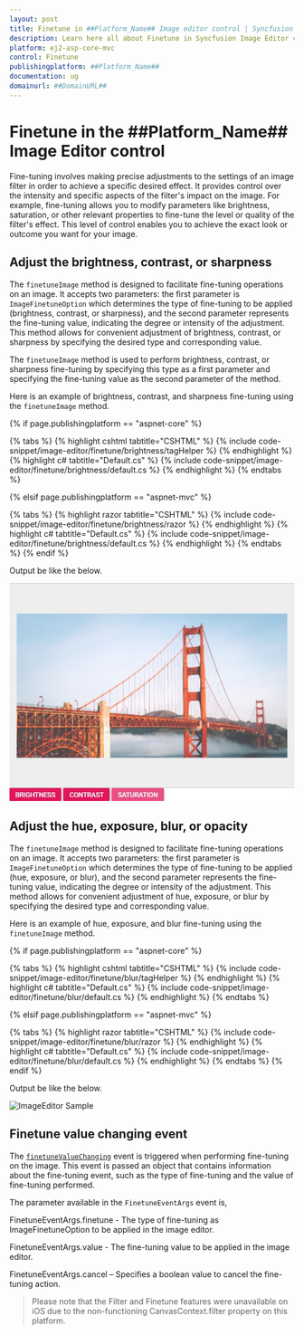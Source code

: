 ```yaml
---
layout: post
title: Finetune in ##Platform_Name## Image editor control | Syncfusion
description: Learn here all about Finetune in Syncfusion Image Editor control of Syncfusion Essential JS 2 and more.
platform: ej2-asp-core-mvc
control: Finetune 
publishingplatform: ##Platform_Name##
documentation: ug
domainurl: ##DomainURL##
---
```


# Finetune in the ##Platform_Name## Image Editor control

Fine-tuning involves making precise adjustments to the settings of an image filter in order to achieve a specific desired effect. It provides control over the intensity and specific aspects of the filter's impact on the image. For example, fine-tuning allows you to modify parameters like brightness, saturation, or other relevant properties to fine-tune the level or quality of the filter's effect. This level of control enables you to achieve the exact look or outcome you want for your image.

## Adjust the brightness, contrast, or sharpness

The `finetuneImage` method is designed to facilitate fine-tuning operations on an image. It accepts two parameters: the first parameter is `ImageFinetuneOption` which determines the type of fine-tuning to be applied (brightness, contrast, or sharpness), and the second parameter represents the fine-tuning value, indicating the degree or intensity of the adjustment. This method allows for convenient adjustment of brightness, contrast, or sharpness by specifying the desired type and corresponding value.

The `finetuneImage` method is used to perform brightness, contrast, or sharpness fine-tuning by specifying this type as a first parameter and specifying the fine-tuning value as the second parameter of the method. 

Here is an example of brightness, contrast, and sharpness fine-tuning using the `finetuneImage` method.

{% if page.publishingplatform == "aspnet-core" %}

{% tabs %}
{% highlight cshtml tabtitle="CSHTML" %}
{% include code-snippet/image-editor/finetune/brightness/tagHelper %}
{% endhighlight %}
{% highlight c# tabtitle="Default.cs" %}
{% include code-snippet/image-editor/finetune/brightness/default.cs %}
{% endhighlight %}
{% endtabs %}

{% elsif page.publishingplatform == "aspnet-mvc" %}

{% tabs %}
{% highlight razor tabtitle="CSHTML" %}
{% include code-snippet/image-editor/finetune/brightness/razor %}
{% endhighlight %}
{% highlight c# tabtitle="Default.cs" %}
{% include code-snippet/image-editor/finetune/brightness/default.cs %}
{% endhighlight %}
{% endtabs %}
{% endif %}

Output be like the below.

![ImageEditor Sample](images/image-editor-brightness.jpg)

## Adjust the hue, exposure, blur, or opacity 

The `finetuneImage` method is designed to facilitate fine-tuning operations on an image. It accepts two parameters: the first parameter is `ImageFinetuneOption` which determines the type of fine-tuning to be applied (hue, exposure, or blur), and the second parameter represents the fine-tuning value, indicating the degree or intensity of the adjustment. This method allows for convenient adjustment of hue, exposure, or blur by specifying the desired type and corresponding value.

Here is an example of hue, exposure, and blur fine-tuning using the `finetuneImage` method.

{% if page.publishingplatform == "aspnet-core" %}

{% tabs %}
{% highlight cshtml tabtitle="CSHTML" %}
{% include code-snippet/image-editor/finetune/blur/tagHelper %}
{% endhighlight %}
{% highlight c# tabtitle="Default.cs" %}
{% include code-snippet/image-editor/finetune/blur/default.cs %}
{% endhighlight %}
{% endtabs %}

{% elsif page.publishingplatform == "aspnet-mvc" %}

{% tabs %}
{% highlight razor tabtitle="CSHTML" %}
{% include code-snippet/image-editor/finetune/blur/razor %}
{% endhighlight %}
{% highlight c# tabtitle="Default.cs" %}
{% include code-snippet/image-editor/finetune/blur/default.cs %}
{% endhighlight %}
{% endtabs %}
{% endif %}

Output be like the below.

![ImageEditor Sample](images/image-editor-blur.jpg)

## Finetune value changing event 

The [`finetuneValueChanging`](https://help.syncfusion.com/cr/aspnetmvc-js2/Syncfusion.EJ2.ImageEditor.ImageEditor.html#Syncfusion_EJ2_ImageEditor_ImageEditor_FinetuneValueChanging) event is triggered when performing fine-tuning on the image. This event is passed an object that contains information about the fine-tuning event, such as the type of fine-tuning and the value of fine-tuning performed. 

The parameter available in the `FinetuneEventArgs` event is, 

FinetuneEventArgs.finetune - The type of fine-tuning as ImageFinetuneOption to be applied in the image editor. 

FinetuneEventArgs.value - The fine-tuning value to be applied in the image editor. 

FinetuneEventArgs.cancel – Specifies a boolean value to cancel the fine-tuning action. 

> Please note that the Filter and Finetune features were unavailable on iOS due to the non-functioning CanvasContext.filter property on this platform.
